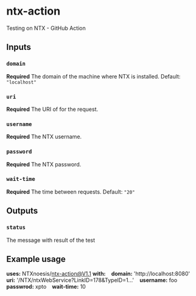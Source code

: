# ntx-action
Testing on NTX - GitHub Action

## Inputs

### `domain`

**Required** The domain of the machine where NTX is installed. Default: `"localhost"`

### `uri`
**Required** The URI of for the request.

### `username`
**Required** The NTX username.

### `password`
**Required** The NTX password.

### `wait-time`
**Required** The time between requests. Default: `"20"`

## Outputs

### `status`

The message with result of the test

## Example usage


**uses:** NTXnoesis/ntx-action@V1.1
**with:**
&ensp; **domain:** 'http://localhost:8080'
&ensp; **uri:** '/NTX/ntxWebService?LinkID=178&TypeID=1...'
&ensp; **username:** foo
&ensp; **passwrod:** xpto
&ensp; **wait-time:** 10

